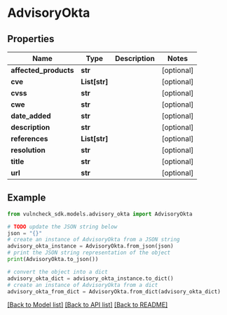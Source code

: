 # AdvisoryOkta


## Properties

Name | Type | Description | Notes
------------ | ------------- | ------------- | -------------
**affected_products** | **str** |  | [optional] 
**cve** | **List[str]** |  | [optional] 
**cvss** | **str** |  | [optional] 
**cwe** | **str** |  | [optional] 
**date_added** | **str** |  | [optional] 
**description** | **str** |  | [optional] 
**references** | **List[str]** |  | [optional] 
**resolution** | **str** |  | [optional] 
**title** | **str** |  | [optional] 
**url** | **str** |  | [optional] 

## Example

```python
from vulncheck_sdk.models.advisory_okta import AdvisoryOkta

# TODO update the JSON string below
json = "{}"
# create an instance of AdvisoryOkta from a JSON string
advisory_okta_instance = AdvisoryOkta.from_json(json)
# print the JSON string representation of the object
print(AdvisoryOkta.to_json())

# convert the object into a dict
advisory_okta_dict = advisory_okta_instance.to_dict()
# create an instance of AdvisoryOkta from a dict
advisory_okta_from_dict = AdvisoryOkta.from_dict(advisory_okta_dict)
```
[[Back to Model list]](../README.md#documentation-for-models) [[Back to API list]](../README.md#documentation-for-api-endpoints) [[Back to README]](../README.md)


